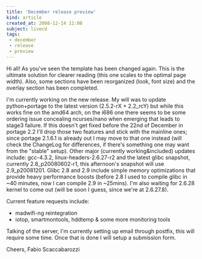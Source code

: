 ```yaml
---
title: 'December release preview'
kind: article
created_at: 2008-12-14 11:08
subject: livecd
tags:
 - december
 - release
 - preview
---
```

Hi all! As you've seen the template has been changed again. This is the ultimate solution for clearer reading (this one scales to the optimal page width). Also, some sections have been reorganized (look, font size) and the overlay section has been completed.
<!--MORE-->
I'm currently working on the new release. My will was to update python+portage to the latest version (2.5.2-rX + 2.2_rcY) but while this works fine on the amd64 arch, on the i686 one there seems to be some ordering issue concealing ncurses/nano when emerging that leads to stage3 failure. If this doesn't get fixed before the 22nd of December in portage 2.2 I'll drop those two features and stick with the mainline ones; since portage 2.1.6.1 is already out I may move to that one instead (will check the ChangeLog for differences, if there's something one may want from the "stable" setup).
Other major (currently working&included) updates include: gcc-4.3.2, linux-headers-2.6.27-r2 and the latest glibc snapshot, currently 2.8_p20080602-r1, this afternoon's snapshot will use 2.9_p20081201. Glibc 2.8 and 2.9 include simple memory optimizations that provide heavy performance boosts (before 2.8 I used to compile glibc in ~40 minutes, now I can compile 2.9 in ~25mins). I'm also waiting for 2.6.28 kernel to come out (will be soon I guess, since we're at 2.6.27.8).

Current feature requests include:

* madwifi-ng reintegration 
* iotop, smartmontools, hddtemp & some more monitoring tools

Talking of the server, I'm currently setting up email through postfix, this will require some time. Once that is done I will setup a submission form.

Cheers,
Fabio Scaccabarozzi
